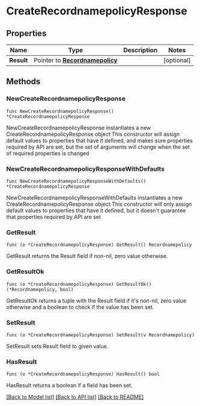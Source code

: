 # CreateRecordnamepolicyResponse

## Properties

Name | Type | Description | Notes
------------ | ------------- | ------------- | -------------
**Result** | Pointer to [**Recordnamepolicy**](Recordnamepolicy.md) |  | [optional] 

## Methods

### NewCreateRecordnamepolicyResponse

`func NewCreateRecordnamepolicyResponse() *CreateRecordnamepolicyResponse`

NewCreateRecordnamepolicyResponse instantiates a new CreateRecordnamepolicyResponse object
This constructor will assign default values to properties that have it defined,
and makes sure properties required by API are set, but the set of arguments
will change when the set of required properties is changed

### NewCreateRecordnamepolicyResponseWithDefaults

`func NewCreateRecordnamepolicyResponseWithDefaults() *CreateRecordnamepolicyResponse`

NewCreateRecordnamepolicyResponseWithDefaults instantiates a new CreateRecordnamepolicyResponse object
This constructor will only assign default values to properties that have it defined,
but it doesn't guarantee that properties required by API are set

### GetResult

`func (o *CreateRecordnamepolicyResponse) GetResult() Recordnamepolicy`

GetResult returns the Result field if non-nil, zero value otherwise.

### GetResultOk

`func (o *CreateRecordnamepolicyResponse) GetResultOk() (*Recordnamepolicy, bool)`

GetResultOk returns a tuple with the Result field if it's non-nil, zero value otherwise
and a boolean to check if the value has been set.

### SetResult

`func (o *CreateRecordnamepolicyResponse) SetResult(v Recordnamepolicy)`

SetResult sets Result field to given value.

### HasResult

`func (o *CreateRecordnamepolicyResponse) HasResult() bool`

HasResult returns a boolean if a field has been set.


[[Back to Model list]](../README.md#documentation-for-models) [[Back to API list]](../README.md#documentation-for-api-endpoints) [[Back to README]](../README.md)


